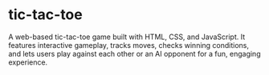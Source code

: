 # tic-tac-toe
 A web-based tic-tac-toe game built with HTML, CSS, and JavaScript. It features interactive gameplay, tracks moves, checks winning conditions, and lets users play against each other or an AI opponent for a fun, engaging experience.
